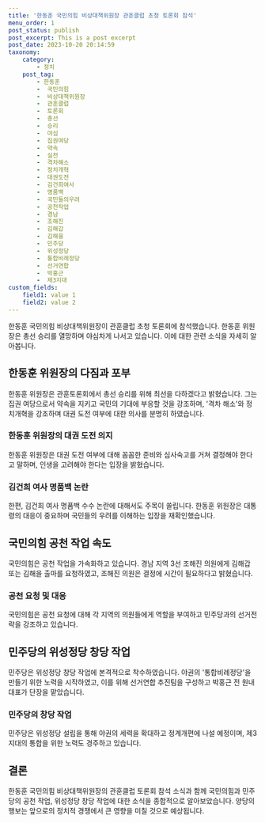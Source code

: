```yaml
---
title: '한동훈 국민의힘 비상대책위원장 관훈클럽 초청 토론회 참석'
menu_order: 1
post_status: publish
post_excerpt: This is a post excerpt
post_date: 2023-10-20 20:14:59
taxonomy:
    category:
        - 정치
    post_tag:
        - 한동훈
        -  국민의힘
        -  비상대책위원장
        -  관훈클럽
        -  토론회
        -  총선
        -  승리
        -  야심
        -  집권여당
        -  약속
        -  실천
        -  격차해소
        -  정치개혁
        -  대권도전
        -  김건희여사
        -  명품백
        -  국민들의우려
        -  공천작업
        -  경남
        -  조해진
        -  김해갑
        -  김해을
        -  민주당
        -  위성정당
        -  통합비례정당
        -  선거연합
        -  박홍근
        -  제3지대
custom_fields:
    field1: value 1
    field2: value 2
---
```



한동훈 국민의힘 비상대책위원장이 관훈클럽 초청 토론회에 참석했습니다. 한동훈 위원장은 총선 승리를 열망하며 야심차게 나서고 있습니다. 이에 대한 관련 소식을 자세히 알아봅니다.

## 한동훈 위원장의 다짐과 포부
한동훈 위원장은 관훈토론회에서 총선 승리를 위해 최선을 다하겠다고 밝혔습니다. 그는 집권 여당으로서 약속을 지키고 국민의 기대에 부응할 것을 강조하며, '격차 해소'와 정치개혁을 강조하며 대권 도전 여부에 대한 의사를 분명히 하였습니다.

### 한동훈 위원장의 대권 도전 의지
한동훈 위원장은 대권 도전 여부에 대해 꼼꼼한 준비와 심사숙고를 거쳐 결정해야 한다고 말하며, 인생을 고려해야 한다는 입장을 밝혔습니다.

### 김건희 여사 명품백 논란
한편, 김건희 여사 명품백 수수 논란에 대해서도 주목이 쏠립니다. 한동훈 위원장은 대통령의 대응이 중요하며 국민들의 우려를 이해하는 입장을 재확인했습니다.

## 국민의힘 공천 작업 속도
국민의힘은 공천 작업을 가속화하고 있습니다. 경남 지역 3선 조해진 의원에게 김해갑 또는 김해을 출마를 요청하였고, 조해진 의원은 결정에 시간이 필요하다고 밝혔습니다.

### 공천 요청 및 대응
국민의힘은 공천 요청에 대해 각 지역의 의원들에게 역할을 부여하고 민주당과의 선거전략을 강조하고 있습니다.

## 민주당의 위성정당 창당 작업
민주당은 위성정당 창당 작업에 본격적으로 착수하였습니다. 야권의 '통합비례정당'을 만들기 위한 노력을 시작하였고, 이를 위해 선거연합 추진팀을 구성하고 박홍근 전 원내대표가 단장을 맡았습니다.

### 민주당의 창당 작업
민주당은 위성정당 설립을 통해 야권의 세력을 확대하고 정계개편에 나설 예정이며, 제3지대의 통합을 위한 노력도 경주하고 있습니다.

## 결론
한동훈 국민의힘 비상대책위원장의 관훈클럽 토론회 참석 소식과 함께 국민의힘과 민주당의 공천 작업, 위성정당 창당 작업에 대한 소식을 종합적으로 알아보았습니다. 양당의 행보는 앞으로의 정치적 경쟁에서 큰 영향을 미칠 것으로 예상됩니다.
